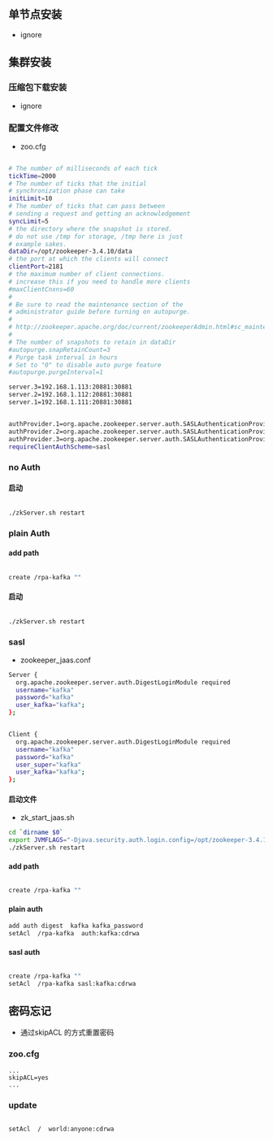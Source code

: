 ## 单节点安装

- ignore

## 集群安装


### 压缩包下载安装

- ignore

### 配置文件修改
- zoo.cfg

```bash

# The number of milliseconds of each tick
tickTime=2000
# The number of ticks that the initial 
# synchronization phase can take
initLimit=10
# The number of ticks that can pass between 
# sending a request and getting an acknowledgement
syncLimit=5
# the directory where the snapshot is stored.
# do not use /tmp for storage, /tmp here is just 
# example sakes.
dataDir=/opt/zookeeper-3.4.10/data
# the port at which the clients will connect
clientPort=2181
# the maximum number of client connections.
# increase this if you need to handle more clients
#maxClientCnxns=60
#
# Be sure to read the maintenance section of the 
# administrator guide before turning on autopurge.
#
# http://zookeeper.apache.org/doc/current/zookeeperAdmin.html#sc_maintenance
#
# The number of snapshots to retain in dataDir
#autopurge.snapRetainCount=3
# Purge task interval in hours
# Set to "0" to disable auto purge feature
#autopurge.purgeInterval=1

server.3=192.168.1.113:20881:30881
server.2=192.168.1.112:20881:30881
server.1=192.168.1.111:20881:30881


authProvider.1=org.apache.zookeeper.server.auth.SASLAuthenticationProvider
authProvider.2=org.apache.zookeeper.server.auth.SASLAuthenticationProvider
authProvider.3=org.apache.zookeeper.server.auth.SASLAuthenticationProvider
requireClientAuthScheme=sasl

```


### no Auth

#### 启动

```bash

./zkServer.sh restart


```



### plain Auth


#### add path


```bash

create /rpa-kafka ""


```


#### 启动 


```bash

./zkServer.sh restart

```


###  sasl
- zookeeper_jaas.conf

```bash
Server {
  org.apache.zookeeper.server.auth.DigestLoginModule required
  username="kafka"
  password="kafka"
  user_kafka="kafka";
};


Client {
  org.apache.zookeeper.server.auth.DigestLoginModule required
  username="kafka"
  password="kafka"
  user_super="kafka"
  user_kafka="kafka";
};

```

#### 启动文件

-  zk_start_jaas.sh

```bash
cd `dirname $0`
export JVMFLAGS="-Djava.security.auth.login.config=/opt/zookeeper-3.4.10/conf/zookeeper_jaas.conf"
./zkServer.sh restart

```



#### add path


```bash

create /rpa-kafka ""


```


#### plain auth


```bash
add auth digest  kafka kafka_password
setAcl  /rpa-kafka  auth:kafka:cdrwa

```


####  sasl auth


```bash

create /rpa-kafka ""
setAcl  /rpa-kafka sasl:kafka:cdrwa
```




## 密码忘记

- 通过skipACL 的方式重置密码

### zoo.cfg

```
...
skipACL=yes
...
```

### update 
```bash

setAcl  /  world:anyone:cdrwa

```


